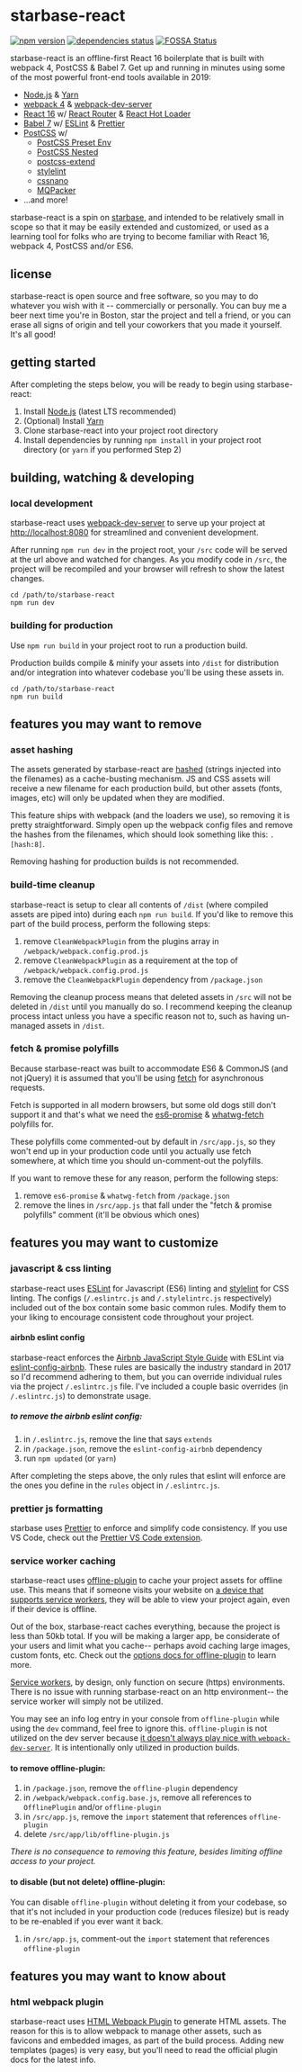 # starbase-react

[![npm version](https://badge.fury.io/js/starbase-react.svg)](https://badge.fury.io/js/starbase-react)
[![dependencies status](https://david-dm.org/bstaruk/starbase-react/status.svg)](https://david-dm.org/bstaruk/starbase-react)
[![FOSSA Status](https://app.fossa.io/api/projects/git%2Bgithub.com%2Fbstaruk%2Fstarbase-react.svg?type=shield)](https://app.fossa.io/projects/git%2Bgithub.com%2Fbstaruk%2Fstarbase-react?ref=badge_shield)

starbase-react is an offline-first React 16 boilerplate that is built with webpack 4, PostCSS & Babel 7. Get up and running in minutes using some of the most powerful front-end tools available in 2019:

* [Node.js](https://github.com/nodejs/node) & [Yarn](https://github.com/yarnpkg)
* [webpack 4](https://github.com/webpack/webpack) & [webpack-dev-server](https://github.com/webpack/webpack-dev-server)
* [React 16](https://facebook.github.io/react/) w/ [React Router](https://github.com/ReactTraining/react-router) & [React Hot Loader](https://github.com/gaearon/react-hot-loader)
* [Babel 7](https://github.com/babel/babel) w/ [ESLint](https://github.com/eslint/eslint) & [Prettier](https://github.com/prettier/prettier)
* [PostCSS](https://github.com/postcss/postcss) w/
  * [PostCSS Preset Env](https://github.com/csstools/postcss-preset-env)
  * [PostCSS Nested](https://github.com/postcss/postcss-nested)
  * [postcss-extend](https://github.com/travco/postcss-extend)
  * [stylelint](https://github.com/stylelint/stylelint)
  * [cssnano](https://github.com/ben-eb/cssnano)
  * [MQPacker](https://github.com/hail2u/node-css-mqpacker)
* ...and more!

starbase-react is a spin on [starbase](https://github.com/bstaruk/starbase), and intended to be relatively small in scope so that it may be easily extended and customized, or used as a learning tool for folks who are trying to become familiar with React 16, webpack 4, PostCSS and/or ES6.

## license

starbase-react is open source and free software, so you may to do whatever you wish with it -- commercially or personally. You can buy me a beer next time you're in Boston, star the project and tell a friend, or you can erase all signs of origin and tell your coworkers that you made it yourself. It's all good!

## getting started

After completing the steps below, you will be ready to begin using starbase-react:

1. Install [Node.js](https://nodejs.org) (latest LTS recommended)
2. (Optional) Install [Yarn](https://yarnpkg.com)
3. Clone starbase-react into your project root directory
4. Install dependencies by running `npm install` in your project root directory (or `yarn` if you performed Step 2)

## building, watching & developing

### local development

starbase-react uses [webpack-dev-server](https://github.com/webpack/webpack-dev-server) to serve up your project at [http://localhost:8080](http://localhost:8080) for streamlined and convenient development.

After running `npm run dev` in the project root, your `/src` code will be served at the url above and watched for changes. As you modify code in `/src`, the project will be recompiled and your browser will refresh to show the latest changes.

```
cd /path/to/starbase-react
npm run dev
```

### building for production
Use `npm run build` in your project root to run a production build.

Production builds compile & minify your assets into `/dist` for distribution and/or integration into whatever codebase you'll be using these assets in.

```
cd /path/to/starbase-react
npm run build
```

## features you may want to remove

### asset hashing
The assets generated by starbase-react are [hashed](https://webpack.js.org/guides/caching/) (strings injected into the filenames) as a cache-busting mechanism. JS and CSS assets will receive a new filename for each production build, but other assets (fonts, images, etc) will only be updated when they are modified.

This feature ships with webpack (and the loaders we use), so removing it is pretty straightforward. Simply open up the webpack config files and remove the hashes from the filenames, which should look something like this: `.[hash:8]`.

Removing hashing for production builds is not recommended.

### build-time cleanup

starbase-react is setup to clear all contents of `/dist` (where compiled assets are piped into) during each `npm run build`. If you'd like to remove this part of the build process, perform the following steps:

1. remove `CleanWebpackPlugin` from the plugins array in `/webpack/webpack.config.prod.js`
2. remove `CleanWebpackPlugin` as a requirement at the top of `/webpack/webpack.config.prod.js`
3. remove the `CleanWebpackPlugin` dependency from `/package.json`

Removing the cleanup process means that deleted assets in `/src` will not be deleted in `/dist` until you manually do so. I recommend keeping the cleanup process intact unless you have a specific reason not to, such as having un-managed assets in `/dist`.

### fetch & promise polyfills

Because starbase-react was built to accommodate ES6 & CommonJS (and not jQuery) it is assumed that you'll be using [fetch](https://developer.mozilla.org/en-US/docs/Web/API/Fetch_API) for asynchronous requests.

Fetch is supported in all modern browsers, but some old dogs still don't support it and that's what we need the [es6-promise](https://github.com/stefanpenner/es6-promise) & [whatwg-fetch](https://github.com/github/fetch) polyfills for.

These polyfills come commented-out by default in `/src/app.js`, so they won't end up in your production code until you actually use fetch somewhere, at which time you should un-comment-out the polyfills.

If you want to remove these for any reason, perform the following steps:

1. remove `es6-promise` & `whatwg-fetch` from `/package.json`
2. remove the lines in `/src/app.js` that fall under the "fetch & promise polyfills" comment (it'll be obvious which ones)

## features you may want to customize

### javascript & css linting

starbase-react uses [ESLint](http://eslint.org/) for Javascript (ES6) linting and [stylelint](https://github.com/stylelint/stylelint) for CSS linting. The configs (`/.eslintrc.js` and `/.stylelintrc.js` respectively) included out of the box contain some basic common rules. Modify them to your liking to encourage consistent code throughout your project.

#### airbnb eslint config

starbase-react enforces the [Airbnb JavaScript Style Guide](https://github.com/airbnb/javascript) with ESLint via [eslint-config-airbnb](https://www.npmjs.com/package/eslint-config-airbnb). These rules are basically the industry standard in 2017 so I'd recommend adhering to them, but you can override individual rules via the project `/.eslintrc.js` file. I've included a couple basic overrides (in `/.eslintrc.js`) to demonstrate usage.

##### to remove the airbnb eslint config:

1. in `/.eslintrc.js`, remove the line that says `extends`
2. in `/package.json`, remove the `eslint-config-airbnb` dependency
3. run `npm updated` (or `yarn`)

After completing the steps above, the only rules that eslint will enforce are the ones you define in the `rules` object in `/.eslintrc.js`.

### prettier js formatting

starbase uses [Prettier](https://github.com/prettier/prettier) to enforce and simplify code consistency. If you use VS Code, check out the [Prettier VS Code extension](https://marketplace.visualstudio.com/items?itemName=esbenp.prettier-vscode).

### service worker caching

starbase-react uses [offline-plugin](https://github.com/NekR/offline-plugin/) to cache your project assets for offline use. This means that if someone visits your website on [a device that supports service workers](https://caniuse.com/#feat=serviceworkers), they will be able to view your project again, even if their device is offline.

Out of the box, starbase-react caches everything, because the project is less than 50kb total. If you will be making a larger app, be considerate of your users and limit what you cache-- perhaps avoid caching large images, custom fonts, etc. Check out the [options docs for offline-plugin](https://github.com/NekR/offline-plugin/blob/master/docs/options.md) to learn more.

[Service workers](https://developer.mozilla.org/en-US/docs/Web/API/Service_Worker_API/Using_Service_Workers), by design, only function on secure (https) environments. There is no issue with running starbase-react on an http environment-- the service worker will simply not be utilized.

You may see an info log entry in your console from `offline-plugin` while using the `dev` command, feel free to ignore this. `offline-plugin` is not utilized on the dev server because [it doesn't always play nice with `webpack-dev-server`](https://github.com/NekR/offline-plugin/issues/138). It is intentionally only utilized in production builds.

#### to remove offline-plugin:

1. in `/package.json`, remove the `offline-plugin` dependency
2. in `/webpack/webpack.config.base.js`, remove all references to `OfflinePlugin` and/or `offline-plugin`
3. in `/src/app.js`, remove the `import` statement that references `offline-plugin`
4. delete `/src/app/lib/offline-plugin.js`

_There is no consequence to removing this feature, besides limiting offline access to your project._

#### to disable (but not delete) offline-plugin:

You can disable `offline-plugin` without deleting it from your codebase, so that it's not included in your production code (reduces filesize) but is ready to be re-enabled if you ever want it back.

1. in `/src/app.js`, comment-out the `import` statement that references `offline-plugin`

## features you may want to know about

### html webpack plugin

starbase-react uses [HTML Webpack Plugin](https://github.com/jantimon/html-webpack-plugin) to generate HTML assets. The reason for this is to allow webpack to manage other assets, such as favicons and embedded images, as part of the build process. Adding new templates (pages) is very easy, but you'll need to read the official plugin docs for the latest info.
